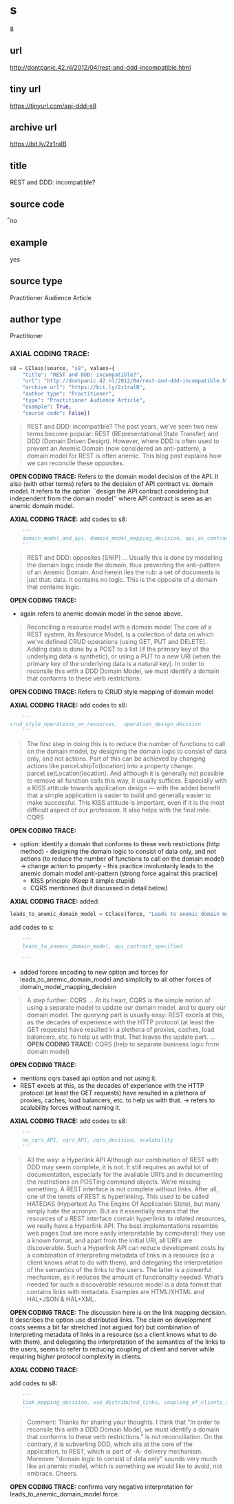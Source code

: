 # s 
8
## url
http://dontpanic.42.nl/2012/04/rest-and-ddd-incompatible.html
## tiny url
https://tinyurl.com/api-ddd-s8
## archive url
https://bit.ly/2z1ralB
## title
REST and DDD: incompatible?
## source code
ืno
## example
yes
## source type 
Practitioner Audience Article
## author type
Practitioner

### AXIAL CODING TRACE:
``` python
s8 = CClass(source, "s8", values={
    "title": "REST and DDD: incompatible?",
    "url": "http://dontpanic.42.nl/2012/04/rest-and-ddd-incompatible.html",
    "archive url": "https://bit.ly/2z1ralB",
    "author type": "Practitioner",
    "type": "Practitioner Audience Article",
    "example": True,
    "source code": False})
```

>REST and DDD: incompatible?
The past years, we’ve seen two new terms become popular: REST (REpresentational State Transfer) and DDD (Domain Driven Design). However, where DDD is often used to prevent an Anemic Domain (now considered an anti-pattern), a domain model for REST is often anemic. This blog post explains how we can reconcile these opposites.

**OPEN CODING TRACE:**
Refers to the domain model decision of the API. It also (with other terms) refers to the decision of API contract
vs. domain model. It refers to the option ``design the API contract considering but independent from the domain model'' where API contract is seen as an anemic domain model.

**AXIAL CODING TRACE:**
add codes to s8: 
``` python 
    '''
    domain_model_and_api, domain_model_mapping_decision, api_as_contract_decision, api_contract_specified,
    '''
```

>REST and DDD: opposites
> [SNIP] ...
> Usually this is done by modelling the domain logic inside the domain, thus preventing the anti-pattern of an Anemic Domain.
>And herein lies the rub: a set of documents is just that: data. It contains no logic. This is the opposite of a domain that contains logic.

**OPEN CODING TRACE:**
- again refers to anemic domain model in the sense above.

>Reconciling a resource model with a domain model
The core of a REST system, its Resource Model, is a collection of data on which we’ve defined CRUD operations (using GET, PUT and DELETE). Adding data is done by a POST to a list (if the primary key of the underlying data is synthetic), or using a PUT to a new URI (when the primary key of the underlying data is a natural key). In order to reconsile this with a DDD Domain Model, we must identify a domain that conforms to these verb restrictions.

**OPEN CODING TRACE:**
Refers to CRUD style mapping of domain model


**AXIAL CODING TRACE:**
add codes to s8: 
``` python 
    '''
crud_style_operations_on_resources,  operation_design_decision
    '''
```


> The first step in doing this is to reduce the number of functions to call on the domain model, by designing the domain logic to consist of data only, and not actions. Part of this can be achieved by changing actions like parcel.shipTo(location) into a property change: parcel.setLocation(location). And although it is generally not possible to remove all function calls this way, it usually suffices. Especially with a KISS attitude towards application design — with the added benefit that a simple application is easier to build and generally easier to make successful.
This KISS attitude is important, even if it is the most difficult aspect of our profession. It also helps with the final mile: CQRS

**OPEN CODING TRACE:**
- option: identify a domain that conforms to these verb restrictions (http method)
      - designing the domain logic to consist of data only, and not actions (to reduce the number of functions to call on the domain model) -> change action to property 
      - this practice involuntarily leads to the anemic domain model anti-pattern 
      (strong force against this practice)
  - KISS principle (Keep it simple stupid)
  - CQRS mentioned (but discussed in detail below)

**AXIAL CODING TRACE:**
added:
``` python
leads_to_anemic_domain_model = CClass(force, "Leads to anemic domain model anti-pattern")

``` 
add codes to s: 
``` python 
    '''
    leads_to_anemic_domain_model, api_contract_specified
     
    '''
```
- added forces encoding to new option and forces for leads_to_anemic_domain_model and simplicity
to all other forces of domain_model_mapping_decision

>A step further: CQRS
>...
At its heart, CQRS is the simple notion of using a separate model to update our domain model, and to query our domain model. The querying part is usually
easy: REST excels at this, as the decades of experience with the HTTP protocol (at least the GET requests) have resulted in a plethora of proxies, caches,
load balancers, etc. to help us with that. That leaves the update part.
>...
**OPEN CODING TRACE:**
CQRS (help to separate business logic from domain model)


**OPEN CODING TRACE:**
- mentions cqrs based api option and not using it. 
-  REST excels at this, as the decades of experience with the HTTP protocol (at least the GET requests) have resulted in a plethora of proxies, caches,
load balancers, etc. to help us with that. -> refers to scalability forces without naming it.

**AXIAL CODING TRACE:**
add codes to s8: 
``` python 
    '''
    no_cqrs_API, cqrs_API, cqrs_decision, scalability
    '''
```


>All the way: a Hyperlink API
Although our combination of REST with DDD may seem complete, it is not. It still requires an awful lot of documentation, especially for the available URI’s and in documenting the restrictions on POSTing command objects. We’re missing something.
A REST interface is not complete without links. After all, one of the tenets of REST is hyperlinking. This used to be called HATEOAS (Hypertext As The Engine Of Application State), but many simply hate the acronym. But as it essentially means that the resources of a REST interface contain hyperlinks to related resources, we really have a Hyperlink API. The best implementations resemble web pages (but are more easily interpretable by computers): they use a known format, and apart from the initial URI, all URI’s are discoverable.
Such a Hyperlink API can reduce development costs by a combination of interpreting metadata of links in a resource (so a client knows what to do with them), and delegating the interpretation of the
semantics of the links to the users. The latter is a powerful mechanism, as it reduces the amount of functionality needed.
What’s needed for such a discoverable resource model is a data format that contains links with metadata. Examples are HTML/XHTML and HAL+JSON & HAL+XML.

**OPEN CODING TRACE:**
The discussion here is on the link mapping decision. It describes the option use distributed links. 
The claim on development costs seems a bit far stretched (not argued for) but combination of interpreting metadata of links in a resource (so a client knows what to do with them), and delegating the interpretation of the semantics of the links to the users, seems to refer to reducing coupling of client and server while 
requiring higher protocol complexity in clients. 

**AXIAL CODING TRACE:**

add codes to s8: 
``` python 
    '''
    link_mapping_decision, use_distributed_links, coupling_of_clients_to_server, protocol_complexity_in_client
    '''
```

> Comment:
> Thanks for sharing your thoughts. I think that "In order to reconsile this with a DDD Domain Model, we must identify a domain that conforms to these verb restrictions." is not reconciliation. On the contrary, it is subverting DDD, which sits at the core of the application, to REST, which is part of -A- delivery mechanism. Moreover "domain logic to consist of data only" sounds very much like an anemic model, which is something we would like to avoid, not embrace. Cheers.
>

**OPEN CODING TRACE:**
confirms very negative interpretation for leads_to_anemic_domain_model force.
